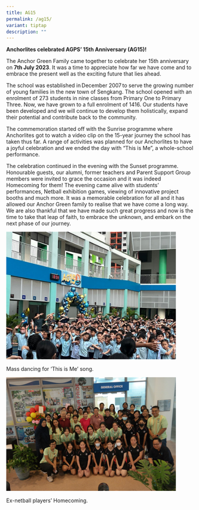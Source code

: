 ```yaml
---
title: AG15
permalink: /ag15/
variant: tiptap
description: ""
---
```

<p><strong>Anchorlites celebrated AGPS’ 15th Anniversary (AG15)!</strong>
</p>
<p>The Anchor Green Family came together to celebrate her 15th anniversary
on <strong>7th July 2023</strong>. It was a time to appreciate how far we
have come and to embrace the present well as the exciting future that lies
ahead.</p>
<p>The school was established in December 2007 to serve the growing number
of young families in the new town of Sengkang. The school opened with an
enrolment of 273 students in nine classes from Primary One to Primary Three.
Now, we have grown to a full enrolment of 1416. Our students have been
developed and we will continue to develop them holistically, expand their
potential and contribute back to the community.</p>
<p>The commemoration started off with the Sunrise programme where Anchorlites
got to watch a video clip on the 15-year journey the school has taken thus
far. A range of activities was planned for our Anchorlites to have a joyful
celebration and we ended the day with “This is Me”, a whole-school performance.</p>
<p>The celebration continued in the evening with the Sunset programme. Honourable
guests, our alumni, former teachers and Parent Support Group members were
invited to grace the occasion and it was indeed Homecoming for them! The
evening came alive with students’ performances, Netball exhibition games,
viewing of innovative project booths and much more. It was a memorable
celebration for all and it has allowed our Anchor Green family to realise
that we have come a long way. We are also thankful that we have made such
great progress and now is the time to take that leap of faith, to embrace
the unknown, and embark on the next phase of our journey.</p>
<p></p>
<div class="isomer-image-wrapper">
<img style="width: 90%;" height="auto" width="100%" alt="Mass dancing for ‘This is Me’ song." src="/images/Celebrations/AG15/AG15_pict1.jpg">
</div>
<p>Mass dancing for ‘This is Me’ song.</p>
<p></p>
<div class="isomer-image-wrapper">
<img style="width: 90%;" height="auto" width="100%" alt="Ex-netball players’ Homecoming." src="/images/Celebrations/AG15/AG15_pict2.jpg">
</div>
<p>Ex-netball players’ Homecoming.</p>